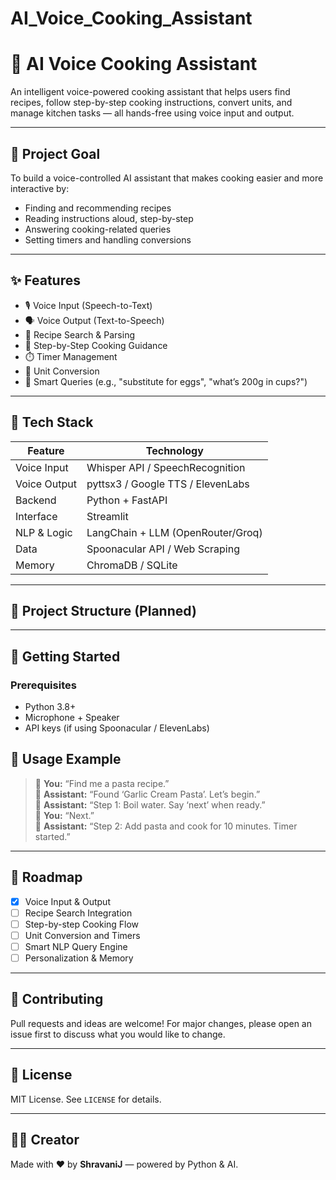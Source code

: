 # AI_Voice_Cooking_Assistant

# 🍳 AI Voice Cooking Assistant

An intelligent voice-powered cooking assistant that helps users find recipes, follow step-by-step cooking instructions, convert units, and manage kitchen tasks — all hands-free using voice input and output.

---

## 🎯 Project Goal

To build a voice-controlled AI assistant that makes cooking easier and more interactive by:
- Finding and recommending recipes
- Reading instructions aloud, step-by-step
- Answering cooking-related queries
- Setting timers and handling conversions

---

## ✨ Features

- 🎙️ Voice Input (Speech-to-Text)
- 🗣️ Voice Output (Text-to-Speech)
- 🍲 Recipe Search & Parsing
- 🔁 Step-by-Step Cooking Guidance
- ⏱️ Timer Management
- 📏 Unit Conversion
- 🧠 Smart Queries (e.g., "substitute for eggs", "what’s 200g in cups?")

---

## 🧰 Tech Stack

| Feature             | Technology                            |
|---------------------|----------------------------------------|
| Voice Input         | Whisper API / SpeechRecognition        |
| Voice Output        | pyttsx3 / Google TTS / ElevenLabs      |
| Backend             | Python + FastAPI                       |
| Interface           | Streamlit                              |
| NLP & Logic         | LangChain + LLM (OpenRouter/Groq)      |
| Data                | Spoonacular API / Web Scraping         |
| Memory              | ChromaDB / SQLite                      |

---

## 📁 Project Structure (Planned)

---

## 🚀 Getting Started

### Prerequisites

- Python 3.8+
- Microphone + Speaker
- API keys (if using Spoonacular / ElevenLabs)


## 📌 Usage Example

> 👤 **You:** “Find me a pasta recipe.”  
> 🤖 **Assistant:** “Found ‘Garlic Cream Pasta’. Let’s begin.”  
> 🤖 **Assistant:** “Step 1: Boil water. Say ‘next’ when ready.”  
> 👤 **You:** “Next.”  
> 🤖 **Assistant:** “Step 2: Add pasta and cook for 10 minutes. Timer started.”

---

## 📅 Roadmap

- [x] Voice Input & Output  
- [ ] Recipe Search Integration  
- [ ] Step-by-step Cooking Flow  
- [ ] Unit Conversion and Timers  
- [ ] Smart NLP Query Engine  
- [ ] Personalization & Memory

---

## 🤝 Contributing

Pull requests and ideas are welcome! For major changes, please open an issue first to discuss what you would like to change.

---

## 📄 License

MIT License. See `LICENSE` for details.

---

## 🙋‍♀️ Creator

Made with ❤️ by **ShravaniJ** — powered by Python & AI.
